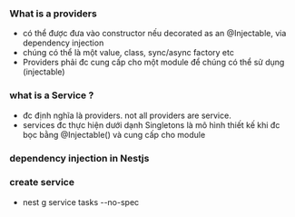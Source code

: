 ### What is a providers

  * có thể được đưa vào constructor nếu decorated as an @Injectable, via dependency injection
  * chúng có thể là một value, class, sync/async factory etc
  * Providers phải đc cung cấp cho một module để chúng có thể sử dụng (injectable) 

### what is a Service ? 

  * đc định nghĩa là providers. not all providers are service.
  * services đc thực hiện dưới dạnh Singletons là mô hình thiết kế khi đc bọc bằng @Injectable() và cung cấp cho module
  
### dependency injection in Nestjs

### create service
  
  * nest g service tasks --no-spec